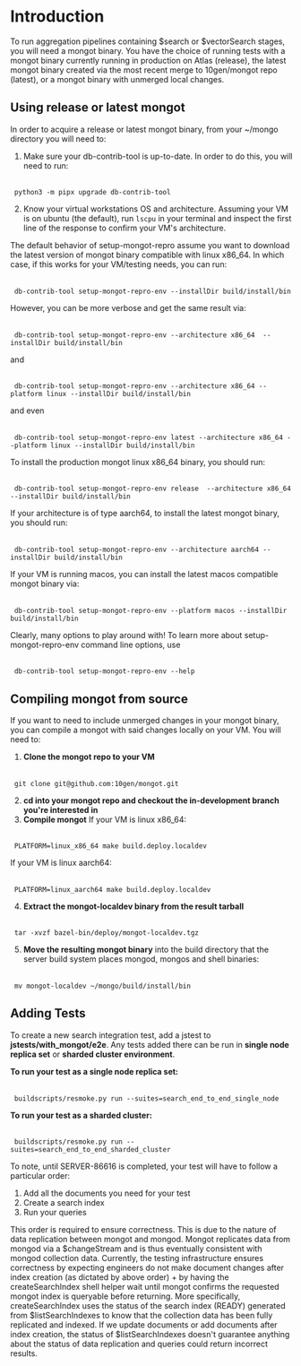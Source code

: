 # Introduction

To run aggregation pipelines containing $search or $vectorSearch stages, you will need a mongot binary. You have the choice of running tests with a mongot binary currently running in production on Atlas (release), the latest mongot binary created via the most recent merge to 10gen/mongot repo (latest), or a mongot binary with unmerged local changes.

## Using release or latest mongot

In order to acquire a release or latest mongot binary, from your ~/mongo directory you will need to:

1. Make sure your db-contrib-tool is up-to-date. In order to do this, you will need to run:

######

     python3 -m pipx upgrade db-contrib-tool

2. Know your virtual workstations OS and architecture. Assuming your VM is on ubuntu (the default), run `lscpu` in your terminal and inspect the first line of the response to confirm your VM's architecture.

The default behavior of setup-mongot-repro assume you want to download the latest version of mongot binary compatible with linux x86_64. In which case, if this works for your VM/testing needs, you can run:

######

     db-contrib-tool setup-mongot-repro-env --installDir build/install/bin

However, you can be more verbose and get the same result via:

######

     db-contrib-tool setup-mongot-repro-env --architecture x86_64  --installDir build/install/bin

and

######

     db-contrib-tool setup-mongot-repro-env --architecture x86_64 --platform linux --installDir build/install/bin

and even

######

     db-contrib-tool setup-mongot-repro-env latest --architecture x86_64 --platform linux --installDir build/install/bin

To install the production mongot linux x86_64 binary, you should run:

######

     db-contrib-tool setup-mongot-repro-env release  --architecture x86_64 --installDir build/install/bin

If your architecture is of type aarch64, to install the latest mongot binary, you should run:

######

     db-contrib-tool setup-mongot-repro-env --architecture aarch64 --installDir build/install/bin

If your VM is running macos, you can install the latest macos compatible mongot binary via:

######

     db-contrib-tool setup-mongot-repro-env --platform macos --installDir build/install/bin

Clearly, many options to play around with! To learn more about setup-mongot-repro-env command line options, use

######

     db-contrib-tool setup-mongot-repro-env --help

## Compiling mongot from source

If you want to need to include unmerged changes in your mongot binary, you can compile a mongot with said changes locally on your VM. You will need to:

1. **Clone the mongot repo to your VM**

######

     git clone git@github.com:10gen/mongot.git

2. **cd into your mongot repo and checkout the in-development branch you're interested in**
3. **Compile mongot**
   If your VM is linux x86_64:

######

     PLATFORM=linux_x86_64 make build.deploy.localdev

If your VM is linux aarch64:

######

     PLATFORM=linux_aarch64 make build.deploy.localdev

4. **Extract the mongot-localdev binary from the result tarball**

######

     tar -xvzf bazel-bin/deploy/mongot-localdev.tgz

5. **Move the resulting mongot binary** into the build directory that the server build system places mongod, mongos and shell binaries:

######

     mv mongot-localdev ~/mongo/build/install/bin

## Adding Tests

To create a new search integration test, add a jstest to **jstests/with_mongot/e2e**. Any tests added there can be run in **single node replica set** or **sharded cluster environment**.

**To run your test as a single node replica set:**

######

     buildscripts/resmoke.py run --suites=search_end_to_end_single_node

**To run your test as a sharded cluster:**

######

     buildscripts/resmoke.py run --suites=search_end_to_end_sharded_cluster

To note, until SERVER-86616 is completed, your test will have to follow a particular order:

1. Add all the documents you need for your test
2. Create a search index
3. Run your queries

This order is required to ensure correctness. This is due to the nature of data replication between mongot and mongod. Mongot replicates data from mongod via a $changeStream and is thus eventually consistent with mongod collection data. Currently, the testing infrastructure ensures correctness by expecting engineers do not make document changes after index creation (as dictated by above order) + by having the createSearchIndex shell helper wait until mongot confirms the requested mongot index is queryable before returning. More specifically, createSearchIndex uses the status of the search index (READY) generated from $listSearchIndexes to know that the collection data has been fully replicated and indexed. If we update documents or add documents after index creation, the status of $listSearchIndexes doesn't guarantee anything about the status of data replication and queries could return incorrect results.

<!-- TODO SERVER-86003 add instructions for downloading mongot binary from evergreen artifact/object. If packaged in mongod_binaries tarball that is pushed to s3, should be able to just use
db-contrib-tool setup-repro-env <evergreen-object-identifier> -->
